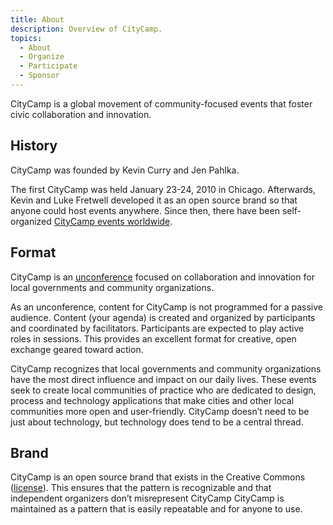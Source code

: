 ```yaml
---
title: About
description: Overview of CityCamp.
topics:
  - About
  - Organize
  - Participate
  - Sponsor
---
```


CityCamp is a global movement of community-focused events that foster civic collaboration and innovation.


## History

CityCamp was founded by Kevin Curry and Jen Pahlka.

The first CityCamp was held January 23-24, 2010 in Chicago. Afterwards, Kevin and Luke Fretwell developed it as an open source brand so that anyone could host events anywhere. Since then, there have been self-organized [CityCamp events worldwide](/cities).


## Format

CityCamp is an [unconference](http://en.wikipedia.org/wiki/Unconference) focused on collaboration and innovation for local governments and community organizations.

As an unconference, content for CityCamp is not programmed for a passive audience. Content (your agenda) is created and organized by participants and coordinated by facilitators. Participants are expected to play active roles in sessions. This provides an excellent format for creative, open exchange geared toward action.

CityCamp recognizes that local governments and community organizations have the most direct influence and impact on our daily lives. These events seek to create local communities of practice who are dedicated to design, process and technology applications that make cities and other local communities more open and user-friendly. CityCamp doesn’t need to be just about technology, but technology does tend to be a central thread.


## Brand

CityCamp is an open source brand that exists in the Creative Commons ([license](https://citycamp.com/license)). This ensures that the pattern is recognizable and that independent organizers don’t misrepresent CityCamp CityCamp is maintained as a pattern that is easily repeatable and for anyone to use.
